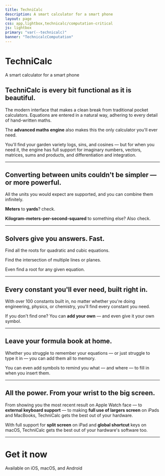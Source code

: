 ```yaml
---
title: TechniCalc
description: A smart calculator for a smart phone
layout: page
css: app,lightbox,technicalc/computation-critical
js: lightbox
primary: "var(--technicalc)"
banner: "TechnicalcComputation"
---
```


<Icon name="technicalc" />

# TechniCalc

<Lead>A smart calculator for a smart phone</Lead>

<LightBox src="/assets/technicalc/trailer.mp4" type="video/mp4" />

<AppPromoImage src="/assets/technicalc/promo.png" />

## TechniCalc is every bit functional as it is beautiful.

The modern interface that makes a clean break from traditional pocket calculators. Equations are entered in a natural way, adhering to every detail of hand-written maths.

The **advanced maths engine** also makes this the only calculator you'll ever need.

You'll find your garden variety logs, sins, and cosines &mdash; but for when you need it, the engine has full support for imaginary numbers, vectors, matrices, sums and products, and differentiation and integration.

---

<AppBlock src="/assets/technicalc/preview-1.png" alt="Unit conversion">

## Converting between units couldn't be simpler &mdash; or more powerful.

All the units you would expect are supported, and you can combine them infinitely.

**Meters** to **yards**? check.

**Kilogram-meters-per-second-squared** to something else? Also check.

</AppBlock>

---

<AppBlock src="/assets/technicalc/preview-2.png" alt="Equation solver" layout="reverse">

## Solvers give you answers. Fast.

Find all the roots for quadratic and cubic equations.

Find the intersection of multiple lines or planes.

Even find a root for any given equation.

</AppBlock>

---

<AppBlock src="/assets/technicalc/preview-3.png" alt="Constants" >

## Every constant you'll ever need, built right in.

With over 100 constants built in, no matter whether you're doing engineering, physics, or chemistry, you'll find every constant you need.

If you don't find one? You can **add your own** &mdash; and even give it your own symbol.

</AppBlock>

---

<AppBlock src="/assets/technicalc/preview-4.png" alt="Equations" layout="reverse" imagePosition="bottom">

## Leave your formula book at home.

Whether you struggle to remember your equations &mdash; or just struggle to type it in &mdash; you can add them all to memory.

You can even add symbols to remind you what &mdash; and where &mdash; to fill in when you insert them.

</AppBlock>

---

<AppBlock src="/assets/technicalc/preview-5.png" alt="iPad" imagePosition="center-contain">

## All the power. From your wrist to the big screen.

From showing you the most recent result on Apple Watch face &mdash; to **external keyboard support** &mdash; to making **full use of largers screen** on iPads and MacBooks, TechniCalc gets the best out of your hardware.

With full support for **split screen** on iPad and **global shortcut** keys on macOS, TechniCalc gets the best out of your hardware's software too.

</AppBlock>

---

# Get it now

<Lead>Available on iOS, macOS, and Android</Lead>

<AppLinks>

<AppStoreLink href="https://apps.apple.com/gb/app/technicalc-calculator/id1504965415" />

<GooglePlayLink href="https://play.google.com/store/apps/details?id=com.technicalc&hl=en&pcampaignid=pcampaignidMKT-Other-global-all-co-prtnr-py-PartBadge-Mar2515-1" />

</AppLinks>

<LegalLinks />
